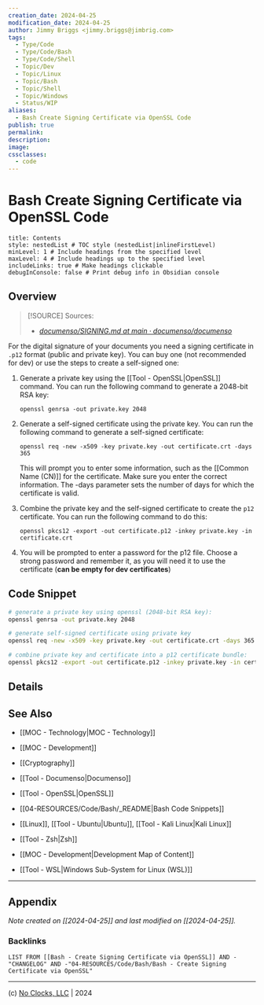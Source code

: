 ```yaml
---
creation_date: 2024-04-25
modification_date: 2024-04-25
author: Jimmy Briggs <jimmy.briggs@jimbrig.com>
tags:
  - Type/Code
  - Type/Code/Bash
  - Type/Code/Shell
  - Topic/Dev
  - Topic/Linux
  - Topic/Bash
  - Topic/Shell
  - Topic/Windows
  - Status/WIP
aliases:
  - Bash Create Signing Certificate via OpenSSL Code
publish: true
permalink:
description:
image:
cssclasses:
  - code
---
```


# Bash Create Signing Certificate via OpenSSL Code

```table-of-contents
title: Contents 
style: nestedList # TOC style (nestedList|inlineFirstLevel)
minLevel: 1 # Include headings from the specified level
maxLevel: 4 # Include headings up to the specified level
includeLinks: true # Make headings clickable
debugInConsole: false # Print debug info in Obsidian console
```

## Overview

> [!SOURCE] Sources:
> - *[documenso/SIGNING.md at main · documenso/documenso](https://github.com/documenso/documenso/blob/main/SIGNING.md)*

For the digital signature of your documents you need a signing certificate in `.p12` format (public and private key). You can buy one (not recommended for dev) or use the steps to create a self-signed one:

1. Generate a private key using the [[Tool - OpenSSL|OpenSSL]] command. You can run the following command to generate a 2048-bit RSA key:
    
    `openssl genrsa -out private.key 2048`
    
2. Generate a self-signed certificate using the private key. You can run the following command to generate a self-signed certificate:
    
    `openssl req -new -x509 -key private.key -out certificate.crt -days 365`
    
    This will prompt you to enter some information, such as the [[Common Name (CN)]] for the certificate. Make sure you enter the correct information. The -days parameter sets the number of days for which the certificate is valid.
    
3. Combine the private key and the self-signed certificate to create the `p12` certificate. You can run the following command to do this:
    
    `openssl pkcs12 -export -out certificate.p12 -inkey private.key -in certificate.crt`
    
4. You will be prompted to enter a password for the p12 file. Choose a strong password and remember it, as you will need it to use the certificate (**can be empty for dev certificates**)
    
## Code Snippet

```bash
# generate a private key using openssl (2048-bit RSA key):
openssl genrsa -out private.key 2048

# generate self-signed certificate using private key
openssl req -new -x509 -key private.key -out certificate.crt -days 365

# combine private key and certificate into a p12 certificate bundle:
openssl pkcs12 -export -out certificate.p12 -inkey private.key -in certificate.crt
```

## Details

## See Also

- [[MOC - Technology|MOC - Technology]]
- [[MOC - Development]]
- [[Cryptography]]

- [[Tool - Documenso|Documenso]]
- [[Tool - OpenSSL|OpenSSL]]

- [[04-RESOURCES/Code/Bash/_README|Bash Code Snippets]]
- [[Linux]], [[Tool - Ubuntu|Ubuntu]], [[Tool - Kali Linux|Kali Linux]]
- [[Tool - Zsh|Zsh]]
- [[MOC - Development|Development Map of Content]]
- [[Tool - WSL|Windows Sub-System for Linux (WSL)]]

***

## Appendix

*Note created on [[2024-04-25]] and last modified on [[2024-04-25]].*

### Backlinks

```dataview
LIST FROM [[Bash - Create Signing Certificate via OpenSSL]] AND -"CHANGELOG" AND -"04-RESOURCES/Code/Bash/Bash - Create Signing Certificate via OpenSSL"
```

***

(c) [No Clocks, LLC](https://github.com/noclocks) | 2024